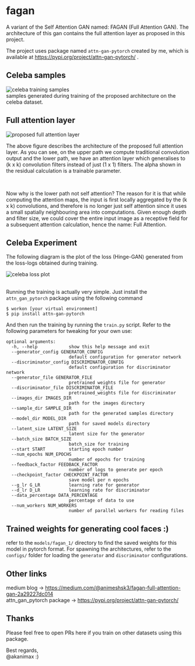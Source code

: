 # fagan
A variant of the Self Attention GAN named: FAGAN (Full Attention GAN).
The architecture of this gan contains the full attention layer 
as proposed in this project.

The project uses package named `attn-gan-pytorch` created by me, 
which is available at https://pypi.org/project/attn-gan-pytorch/ .

## Celeba samples
<img alt="celeba training samples" src="https://github.com/akanimax/fagan/blob/master/samples/video_gif/output.gif"/>
<br>
samples generated during training of the proposed architecture 
on the celeba dataset.

## Full attention layer
<img alt="proposed full attention layer" src="https://cdn-images-1.medium.com/max/2000/1*bBGcb4kgIKwhLBqtzTovCw.png">

<p>
The above figure describes the architecture of the proposed 
full attention layer. As you can see, on the upper path we compute 
traditional convolution output and the lower path, we have an 
attention layer which generalises to (k x k) convolution filters 
instead of just (1 x 1) filters. The alpha shown in the residual 
calculation is a trainable parameter.
</p> <br>

<p>
Now why is the lower path not self attention? The reason for 
it is that while computing the attention maps, the input is first 
locally aggregated by the (k x k) convolutions, and therefore is no 
longer just self attention since it uses a small spatially neighbouring 
area into computations. Given enough depth and filter size, 
we could cover the entire input image as a receptive field for a 
subsequent attention calculation, hence the name: Full Attention.
</p>

## Celeba Experiment
The following diagram is the plot of the loss (Hinge-GAN) generated from
the loss-logs obtained during training.

<img alt="celeba loss plot" src="https://raw.githubusercontent.com/akanimax/fagan/master/models/fagan_1/loss.png?token=AP0oFMIwGdmijCgiIuEhCD3bhsaOzGBhks5beS4ywA%3D%3D">
<br><br>

Running the training is actually very simple. 
Just install the `attn_gan_pytorch` package using the following command

    $ workon [your virtual environment]
    $ pip install attn-gan-pytorch

And then run the training by running the `train.py` script. Refer to 
the following parameters for tweaking for your own use:

    optional arguments:
      -h, --help            show this help message and exit
      --generator_config GENERATOR_CONFIG
                            default configuration for generator network
      --discriminator_config DISCRIMINATOR_CONFIG
                            default configuration for discriminator network
      --generator_file GENERATOR_FILE
                            pretrained weights file for generator
      --discriminator_file DISCRIMINATOR_FILE
                            pretrained_weights file for discriminator
      --images_dir IMAGES_DIR
                            path for the images directory
      --sample_dir SAMPLE_DIR
                            path for the generated samples directory
      --model_dir MODEL_DIR
                            path for saved models directory
      --latent_size LATENT_SIZE
                            latent size for the generator
      --batch_size BATCH_SIZE
                            batch_size for training
      --start START         starting epoch number
      --num_epochs NUM_EPOCHS
                            number of epochs for training
      --feedback_factor FEEDBACK_FACTOR
                            number of logs to generate per epoch
      --checkpoint_factor CHECKPOINT_FACTOR
                            save model per n epochs
      --g_lr G_LR           learning rate for generator
      --d_lr D_LR           learning rate for discriminator
      --data_percentage DATA_PERCENTAGE
                            percentage of data to use
      --num_workers NUM_WORKERS
                            number of parallel workers for reading files

## Trained weights for generating cool faces :)
refer to the `models/fagan_1/` directory to find the saved weights for 
this model in pytorch format. For spawning the architectures,
refer to the `configs/` folder for loading the `generator`
and `discriminator` configurations.

## Other links
medium blog -> https://medium.com/@animeshsk3/fagan-full-attention-gan-2a29227dc014
<br>
attn_gan_pytorch package -> https://pypi.org/project/attn-gan-pytorch/

## Thanks
Please feel free to open PRs here if 
you train on other datasets using this package. 
<br>

Best regards, <br>
@akanimax :)
